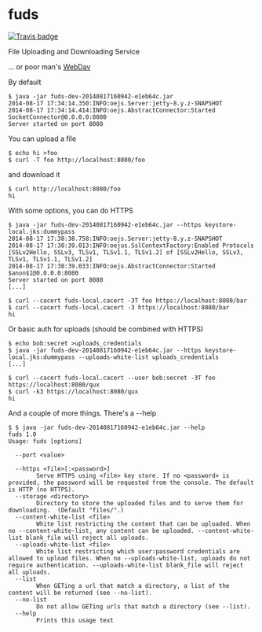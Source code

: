 fuds
====

[![Travis badge](https://travis-ci.org/jcaraballo/fuds.svg?branch=master)](https://travis-ci.org/jcaraballo/fuds)

File Uploading and Downloading Service

... or poor man's [WebDav](http://en.wikipedia.org/wiki/WebDAV)

By default

    $ java -jar fuds-dev-20140817160942-e1eb64c.jar
    2014-08-17 17:34:14.350:INFO:oejs.Server:jetty-8.y.z-SNAPSHOT
    2014-08-17 17:34:14.414:INFO:oejs.AbstractConnector:Started SocketConnector@0.0.0.0:8080
    Server started on port 8080

You can upload a file

    $ echo hi >foo
    $ curl -T foo http://localhost:8080/foo

and download it

    $ curl http://localhost:8080/foo
    hi

With some options, you can do HTTPS

    $ java -jar fuds-dev-20140817160942-e1eb64c.jar --https keystore-local.jks:dummypass
    2014-08-17 17:38:38.758:INFO:oejs.Server:jetty-8.y.z-SNAPSHOT
    2014-08-17 17:38:39.013:INFO:oejus.SslContextFactory:Enabled Protocols [SSLv2Hello, SSLv3, TLSv1, TLSv1.1, TLSv1.2] of [SSLv2Hello, SSLv3, TLSv1, TLSv1.1, TLSv1.2]
    2014-08-17 17:38:39.033:INFO:oejs.AbstractConnector:Started $anon$1@0.0.0.0:8080
    Server started on port 8080
    [...]

    $ curl --cacert fuds-local.cacert -3T foo https://localhost:8080/bar
    $ curl --cacert fuds-local.cacert -3 https://localhost:8080/bar
    hi

Or basic auth for uploads (should be combined with HTTPS)

    $ echo bob:secret >uploads_credentials
    $ java -jar fuds-dev-20140817160942-e1eb64c.jar --https keystore-local.jks:dummypass --uploads-white-list uploads_credentials
    [...]

    $ curl --cacert fuds-local.cacert --user bob:secret -3T foo https://localhost:8080/qux
    $ curl -k3 https://localhost:8080/qux
    hi

And a couple of more things. There's a --help

    $ $ java -jar fuds-dev-20140817160942-e1eb64c.jar --help
    fuds 1.0
    Usage: fuds [options]
    
      --port <value>
        
      --https <file>[:<password>]
            Serve HTTPS using <file> key store. If no <password> is provided, the password will be requested from the console. The default is HTTP (no HTTPS).
      --storage <directory>
            Directory to store the uploaded files and to serve them for downloading.  (Default "files/".)
      --content-white-list <file>
            White list restricting the content that can be uploaded. When no --content-white-list, any content can be uploaded. --content-white-list blank_file will reject all uploads.
      --uploads-white-list <file>
            White list restricting which user:password credentials are allowed to upload files. When no --uploads-white-list, uploads do not require authentication. --uploads-white-list blank_file will reject all uploads.
      --list
            When GETing a url that match a directory, a list of the content will be returned (see --no-list).
      --no-list
            Do not allow GETing urls that match a directory (see --list).
      --help
            Prints this usage text




